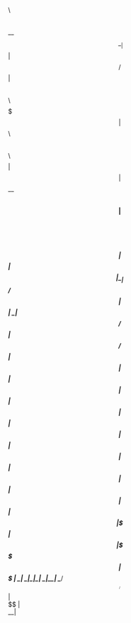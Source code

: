 
 $$$$$$\  $$\                 $$\                               
$$  __$$\ \__|                $$ |                              
$$ /  $$ |$$\  $$$$$$\   $$$$$$$ | $$$$$$\   $$$$$$\   $$$$$$\  
$$$$$$$$ |$$ |$$  __$$\ $$  __$$ |$$  __$$\ $$  __$$\ $$  __$$\ 
$$  __$$ |$$ |$$ |  \__|$$ /  $$ |$$ |  \__|$$ /  $$ |$$ /  $$ |
$$ |  $$ |$$ |$$ |      $$ |  $$ |$$ |      $$ |  $$ |$$ |  $$ |
$$ |  $$ |$$ |$$ |      \$$$$$$$ |$$ |      \$$$$$$  |$$$$$$$  |
\__|  \__|\__|\__|       \_______|\__|       \______/ $$  ____/ 
                                                      $$ |      
                                                      $$ |      
                                                      \__|      

